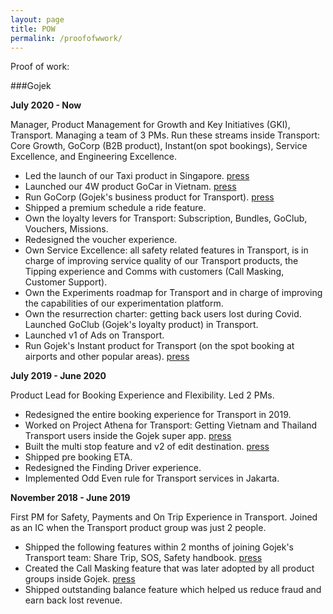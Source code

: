 ```yaml
---
layout: page
title: POW
permalink: /proofofwwork/
---
```


Proof of work:

###Gojek

**July 2020 - Now**

Manager, Product Management for Growth and Key Initiatives (GKI), Transport. Managing a team of 3 PMs. Run these streams inside Transport: Core Growth, GoCorp (B2B product), Instant(on spot bookings), Service Excellence, and Engineering Excellence.
- Led the launch of our Taxi product in Singapore. [press](https://asia.nikkei.com/Business/Technology/Gojek-starts-car-hailing-service-in-Vietnam-in-challenge-to-Grab)
- Launched our 4W product GoCar in Vietnam. [press](https://mothership.sg/2021/05/gojek-book-taxis-directly-gotaxi/)
- Run GoCorp (Gojek's business product for Transport). [press](https://kr-asia.com/gojek-reveals-new-features-for-corporate-clients-to-keep-up-with-grab)
- Shipped a premium schedule a ride feature.
- Own the loyalty levers for Transport: Subscription, Bundles, GoClub, Vouchers, Missions.
- Redesigned the voucher experience.
- Own Service Excellence: all safety related features in Transport, is in charge of improving service quality of our Transport products, the Tipping experience and Comms with customers (Call Masking, Customer Support).
- Own the Experiments roadmap for Transport and in charge of improving the capabilities of our experimentation platform.
- Own the resurrection charter: getting back users lost during Covid.
Launched GoClub (Gojek's loyalty product) in Transport.
- Launched v1 of Ads on Transport.
- Run Gojek's Instant product for Transport (on the spot booking at airports and other popular areas). [press](https://www.marketing-interactive.com/gojek-indonesia-caters-to-travellers-and-gamers-with-gocar-instant-and-gogames)

**July 2019 - June 2020**

Product Lead for Booking Experience and Flexibility. Led 2 PMs.
- Redesigned the entire booking experience for Transport in 2019.
- Worked on Project Athena for Transport: Getting Vietnam and Thailand Transport users inside the Gojek super app. [press](https://asia.nikkei.com/Business/Startups/Gojek-to-unify-brand-across-four-nations-as-Grab-war-rekindles)
- Built the multi stop feature and v2 of edit destination. [press](https://vulcanpost.com/705258/gojek-multi-destination-cancellation-fee-singapore/)
- Shipped pre booking ETA.
- Redesigned the Finding Driver experience.
- Implemented Odd Even rule for Transport services in Jakarta.

**November 2018 - June 2019**

First PM for Safety, Payments and On Trip Experience in Transport. Joined as an IC when the Transport product group was just 2 people.
- Shipped the following features within 2 months of joining Gojek's Transport team: Share Trip, SOS, Safety handbook. [press](https://en.tempo.co/read/1282777/un-women-praises-gojeks-efforts-to-assure-womens-safety)
- Created the Call Masking feature that was later adopted by all product groups inside Gojek. [press](https://www.thejakartapost.com/news/2019/04/23/grab-go-jek-add-features-to-protect-female-drivers-passengers.html)
- Shipped outstanding balance feature which helped us reduce fraud and earn back lost revenue.
